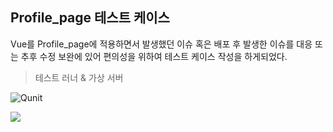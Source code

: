 ## Profile_page 테스트 케이스

Vue를 Profile_page에 적용하면서 발생했던 이슈 혹은 배포 후 발생한 이슈를 대응 또는 추후 수정 보완에 있어 편의성을 위하여 테스트 케이스 작성을 하게되었다.

>테스트 러너 & 가상 서버

![Qunit](https://antfroger.github.io/slides-javascript-unit-testing/images/qunit.png)

![](https://i2.wp.com/blog.fossasia.org/wp-content/uploads/2017/07/sinon.jpg?fit=592%2C266&ssl=1)

